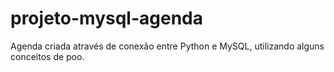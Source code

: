 # projeto-mysql-agenda
Agenda criada através de conexão entre Python e MySQL, utilizando alguns conceitos de poo.
